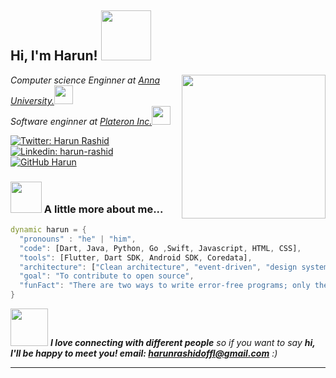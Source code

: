 <h2> Hi, I'm Harun! <img src="https://media.giphy.com/media/iW9CvqFlsW7VD3xVBH/giphy.gif" width="80"></h2>
<img align='right' src="https://media.giphy.com/media/fwbZnTftCXVocKzfxR/giphy.gif" width="230">
<p><em>Computer science Enginner at <a href="https://www.annauniv.edu">Anna University.</a><img src="https://media.giphy.com/media/fYSnHlufseco8Fh93Z/giphy.gif" width="30"></br>Software enginner at <a href="https://www.plateron.com">Plateron Inc.</a><img src="https://media.giphy.com/media/WUlplcMpOCEmTGBtBW/giphy.gif" width="30"> 
</em></p>

[![Twitter: Harun Rashid](https://img.shields.io/twitter/follow/HarunRashid?style=social)](https://twitter.com/harun_rashid25)
[![Linkedin: harun-rashid](https://img.shields.io/badge/-HarunRashid-blue?style=flat-square&logo=Linkedin&logoColor=white&link=https://www.linkedin.com/in/harun-rashid-304a6516a/)](https://www.linkedin.com/in/harun-rashid-304a6516a/)
[![GitHub Harun](https://img.shields.io/github/followers/harun?label=follow&style=social)](https://github.com/harunr-plateron)


### <img src="https://media.giphy.com/media/aLj2G10dQLcSzCdx49/giphy.gif" width="50"> A little more about me...  

```dart
dynamic harun = {
  "pronouns" : "he" | "him",
  "code": [Dart, Java, Python, Go ,Swift, Javascript, HTML, CSS],
  "tools": [Flutter, Dart SDK, Android SDK, Coredata],
  "architecture": ["Clean architecture", "event-driven", "design system pattern", "Waterfall model"],
  "goal": "To contribute to open source",
  "funFact": "There are two ways to write error-free programs; only the third one works"
}
```

<img src="https://media.giphy.com/media/LnQjpWaON8nhr21vNW/giphy.gif" width="60"> <em><b>I love connecting with different people</b> so if you want to say <b>hi, I'll be happy to meet you! email: harunrashidoffl@gmail.com</b> :)</em>

---


<!---
harunr-plateron/harunr-plateron is a ✨ special ✨ repository because its `README.md` (this file) appears on your GitHub profile.
You can click the Preview link to take a look at your changes.
--->
